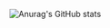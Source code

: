 ![Anurag's GitHub stats](https://github-readme-stats.vercel.app/api?username=&show_icons=true&theme=radical)
